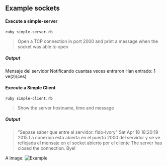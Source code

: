 ## Example sockets


#### Execute a simple-server

`ruby simple-server.rb`

> Open a TCP connection in port 2000 and print a message when the socket was able to open

##### Output
Mensaje del servidor Notificando cuantas veces entraron
Han entrado: 1 ve(z)(ces)

#### Execute a Simple Client

`ruby simple-client.rb`

> Show the server hostname, time and message

##### Output
> "Sepase saber que entre al servidor: fido-Ivory"
> Sat Apr 18 18:20:19 2015
> La conexion esta abierta en el puerto 2000 del servidor
> y se ve reflejada el mensaje en el socket abierto por el cliente
> The server has closed the connection. Bye!

A image: ![Example](http://files.slack.com/files-pri/T045BDSFS-F04FC4DAF/simple-server-example.png)
